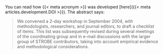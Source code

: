 You can read how {{< meta acronym >}} was developed [here]({{< meta articles.development.DOI >}}). The abstract says:

> We convened a 2-day workshop in September 2004, with methodologists, researchers, and journal editors, to draft a checklist of items. This list was subsequently revised during several meetings of the coordinating group and in e-mail discussions with the larger group of STROBE contributors, taking into account empirical evidence and methodological considerations.
